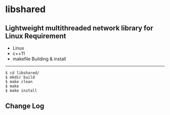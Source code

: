 libshared
==============
Lightweight multithreaded network library for Linux
Requirement
-----------------
* Linux 
* c++11 
* makefile
Building & install
---------------
    
    $ cd libshared/
    $ mkdir build
    $ make clean 
    $ make 
    $ make install 

Change Log
------------------


